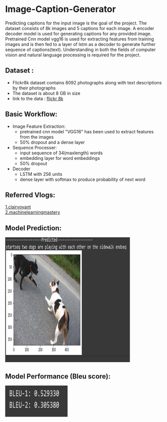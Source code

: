 # Image-Caption-Generator
Predicting  captions for the input image is the goal of the project. The dataset consists of 8k images and 5 captions for each image. A encoder decoder model is used for generating captions for any provided image. Pretrained Cnn model vgg16 is used for extracting features from training images and is then fed to a layer of lstm as a decoder to generate further sequence of captions(text). Understanding in both the fields of computer vision and natural language processing is required for the project.
## Dataset :<br>
* Flickr8k dataset contains 8092 photographs along with text descriptions by their photographs
* The dataset is about 8 GB in size
* link to the data : [flickr 8k](https://www.kaggle.com/datasets/adityajn105/flickr8k)

## Basic Workflow:
* Image Feature Extraction: <br>
    *  pretrained cnn model "VGG16" has been used to extract features from the images
    *  50% dropout and a dense layer
* Sequence Processer:
    * input sequence of 34(maxlength) words
    * embedding layer for word embeddings
    * 50% dropout
* Decoder
    * LSTM with 256 units
    * dense layer with softmax to produce probability of next word

## Referred Vlogs: <br>
[1.clairvoyant](https://www.clairvoyant.ai/blog/image-caption-generator)<br>
[2.machinelearningmastery](https://machinelearningmastery.com/develop-a-deep-learning-caption-generation-model-in-python/)<br>

## Model Prediction: <br>

<img src="https://github.com/gourav19102/Image-Caption-Generator/blob/main/images/caption.PNG" width="400" height="400">

## Model Performance (Bleu score): <br>
<img src="https://github.com/gourav19102/Image-Caption-Generator/blob/main/images/bleu.PNG" width="200" height="100">

